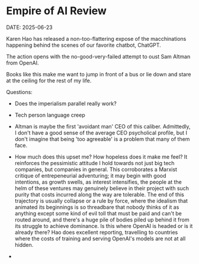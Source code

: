 # Empire of AI Review

DATE: 2025-06-23


Karen Hao has released a non-too-flattering expose of the macchinations happening behind the scenes of our favorite chatbot, ChatGPT.

The action opens with the no-good-very-failed attempt to oust Sam Altman from OpenAI. 

Books like this make me want to jump in front of a bus or lie down and stare at the ceiling for the rest of my life.


Questions:
- Does the imperialism parallel really work?
- Tech person language creep

- Altman is maybe the first 'avoidant man' CEO of this caliber. Admittedly, I don't have a good sense of the average CEO psycholical profile, but I don't imagine that being 'too agreeable' is a problem that many of them face.

- How much does this upset me? How hopeless does it make me feel? It reinforces the pessimistic attitude I hold towards not just big tech companies, but companies in general. This corroborates a Marxist critique of entrepeneurial adventuring; it may begin with good intentions, as growth swells, as interest intensifies, the people at the helm of these ventures may genuinely believe in their project with such purity that costs incurred along the way are tolerable. The end of this trajectory is usually collapse or a rule by force, where the idealism that animated its beginnings is so threadbare that nobody thinks of it as anything except some kind of evil toll that must be paid and can't be routed around, and there's a huge pile of bodies piled up behind it from its struggle to achieve dominance. Is this where OpenAI is headed or is it already there?
  Hao does excellent reporting, travelling to countries where the costs of training and serving OpenAI's models are not at all hidden.

- 